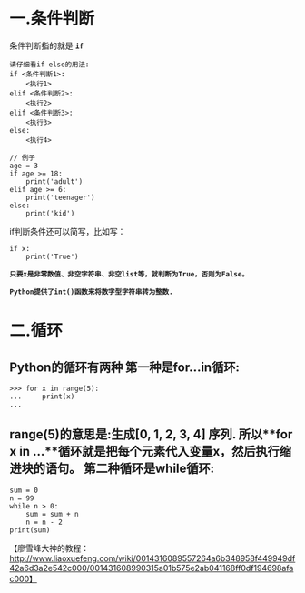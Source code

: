 一.条件判断
==
条件判断指的就是   **```if```**

	请仔细看if else的用法:
	if <条件判断1>:
	    <执行1>
	elif <条件判断2>:
	    <执行2>
	elif <条件判断3>:
	    <执行3>
	else:
	    <执行4>

	// 例子
	age = 3
	if age >= 18:
	    print('adult')
	elif age >= 6:
	    print('teenager')
	else:
	    print('kid')
if判断条件还可以简写，比如写：
	
	if x:
	    print('True')
**```只要x是非零数值、非空字符串、非空list等，就判断为True，否则为False。```**

**```Python提供了int()函数来将数字型字符串转为整数.```**

二.循环
==
Python的循环有两种
第一种是for...in循环:
--
	
	>>> for x in range(5):
	...     print(x)
	... 
range(5)的意思是:生成[0, 1, 2, 3, 4] 序列.
所以**for x in ...**循环就是把每个元素代入变量x，然后执行缩进块的语句。
第二种循环是while循环:
--
	
	sum = 0
	n = 99
	while n > 0:
	    sum = sum + n
	    n = n - 2
	print(sum)


【廖雪峰大神的教程：http://www.liaoxuefeng.com/wiki/0014316089557264a6b348958f449949df42a6d3a2e542c000/001431608990315a01b575e2ab041168ff0df194698afac000】




